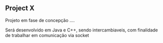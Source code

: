 ## Project X

Projeto em fase de concepção ....

Será desenvolvido em Java e C++, sendo intercambiaveis, com finalidade de trabalhar em comunicação via socket
